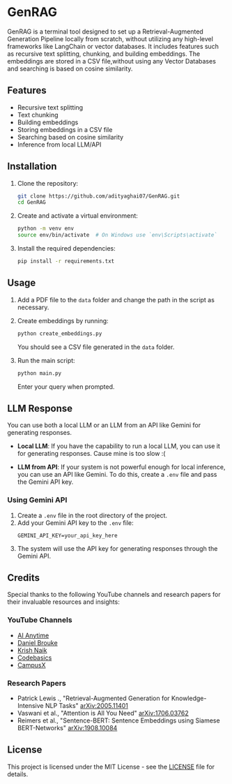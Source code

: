 # GenRAG

GenRAG is a terminal tool designed to set up a Retrieval-Augmented Generation Pipeline locally from scratch, without utilizing any high-level frameworks like LangChain or vector databases. It includes features such as recursive text splitting, chunking, and building embeddings. The embeddings are stored in a CSV file,without using any Vector Databases and searching is based on cosine similarity.

## Features

- Recursive text splitting
- Text chunking
- Building embeddings
- Storing embeddings in a CSV file
- Searching based on cosine similarity
- Inference from local LLM/API


## Installation

1. Clone the repository:
    ```sh
    git clone https://github.com/adityaghai07/GenRAG.git
    cd GenRAG
    ```

2. Create and activate a virtual environment:
    ```sh
    python -m venv env
    source env/bin/activate  # On Windows use `env\Scripts\activate`
    ```

3. Install the required dependencies:
    ```sh
    pip install -r requirements.txt
    ```

## Usage

1. Add a PDF file to the `data` folder and change the path in the script as necessary.
2. Create embeddings by running:
    ```sh
    python create_embeddings.py
    ```
   You should see a CSV file generated in the `data` folder.

3. Run the main script:
    ```sh
    python main.py
    ```
   Enter your query when prompted.




## LLM Response

You can use both a local LLM or an LLM from an API like Gemini for generating responses.

- **Local LLM**: If you have the capability to run a local LLM, you can use it for generating responses. Cause mine is too slow :(

- **LLM from API**: If your system is not powerful enough for local inference, you can use an API like Gemini. To do this, create a `.env` file and pass the Gemini API key.

### Using Gemini API

1. Create a `.env` file in the root directory of the project.
2. Add your Gemini API key to the `.env` file:
    ```env
    GEMINI_API_KEY=your_api_key_here
    ```
3. The system will use the API key for generating responses through the Gemini API.



## Credits

Special thanks to the following YouTube channels and research papers for their invaluable resources and insights:

### YouTube Channels

- [AI Anytime](https://www.youtube.com/@AIAnytime)
- [Daniel Brouke](https://www.youtube.com/@mrdbourke)
- [Krish Naik](https://www.youtube.com/@krishnaik06)
- [Codebasics](https://www.youtube.com/@codebasics)
- [CampusX](https://www.youtube.com/@campusx-official)

### Research Papers

- Patrick Lewis ., "Retrieval-Augmented Generation for Knowledge-Intensive NLP Tasks" [arXiv:2005.11401](https://arxiv.org/abs/2005.11401)
- Vaswani et al., "Attention is All You Need" [arXiv:1706.03762](https://arxiv.org/abs/1706.03762)
- Reimers et al., "Sentence-BERT: Sentence Embeddings using Siamese BERT-Networks" [arXiv:1908.10084](https://arxiv.org/abs/1908.10084)

## License

This project is licensed under the MIT License - see the [LICENSE](LICENSE) file for details.
